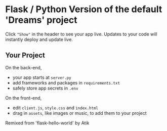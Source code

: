 Flask / Python Version of the default 'Dreams' project
======================================================

Click `"Show"` in the header to see your app live. Updates to your code will instantly deploy and update live.

Your Project
------------

On the back-end,
- your app starts at `server.py`
- add frameworks and packages in `requirements.txt`
- safely store app secrets in `.env`

On the front-end,
- edit `client.js`, `style.css` and `index.html`
- drag in `assets`, like images or music, to add them to your project


Remixed from 'flask-hello-world' by Atik